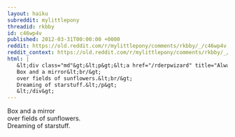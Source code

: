 ```yaml
---
layout: haiku
subreddit: mylittlepony
threadid: rkbby
id: c46wp4v
published: 2012-03-31T00:00:00 +0000
reddit: https://old.reddit.com/r/mylittlepony/comments/rkbby/_/c46wp4v
reddit_context: https://old.reddit.com/r/mylittlepony/comments/rkbby/_/c46wp4v?context=3
html: |
   &lt;div class="md"&gt;&lt;p&gt;&lt;a href="/rderpwizard" title="Always Relevant / Cheshire And Her Chest Of Gifts / Paper Bag Princess"&gt;&lt;/a&gt;
   Box and a mirror&lt;br/&gt;
   over fields of sunflowers.&lt;br/&gt;
   Dreaming of starstuff.&lt;/p&gt;
   &lt;/div&gt;
---
```


[](/rderpwizard "Always Relevant / Cheshire And Her Chest Of Gifts / Paper Bag Princess")
Box and a mirror  
over fields of sunflowers.  
Dreaming of starstuff.